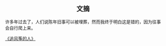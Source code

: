 ## <center>文摘</center>

许多年过去了，人们说陈年旧事可以被埋葬，然而我终于明白这是错的，因为往事会自行爬上来。

[《追风筝的人》](http://t.icesmall.cn/book/53/826/1.html)